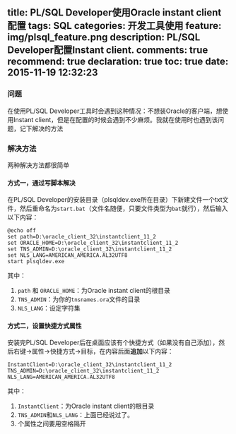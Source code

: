 title: PL/SQL Developer使用Oracle instant client配置
tags: SQL
categories: 开发工具使用
feature: img/plsql_feature.png
description: PL/SQL Developer配置Instant client.
comments: true
recommend: true
declaration: true
toc: true
date: 2015-11-19 12:32:23
---
### 问题
在使用PL/SQL Developer工具时会遇到这种情况：不想装Oracle的客户端，想使用Instant client，但是在配置的时候会遇到不少麻烦。我就在使用时也遇到该问题，记下解决的方法

<!--more-->
### 解决方法
两种解决方法都很简单

#### 方式一，通过写脚本解决
在PL/SQL Developer的安装目录（plsqldev.exe所在目录）下新建文件一个txt文件，然后重命名为`start.bat`（文件名随便，只要文件类型为`bat`就行），然后输入以下内容：
```
@echo off 
set path=D:\oracle_client_32\instantclient_11_2
set ORACLE_HOME=D:\oracle_client_32\instantclient_11_2
set TNS_ADMIN=D:\oracle_client_32\instantclient_11_2
set NLS_LANG=AMERICAN_AMERICA.AL32UTF8
start plsqldev.exe
```
其中：
1. `path` 和 `ORACLE_HOME`：为Oracle instant client的根目录
2. `TNS_ADMIN`：为你的`tnsnames.ora`文件的目录
3. `NLS_LANG`：设定字符集

#### 方式二，设置快捷方式属性
安装完PL/SQL Developer后在桌面应该有个快捷方式（如果没有自己添加），然后右键->属性->快捷方式->目标，在内容后面**追加**以下内容：
```
InstantClient=D:\oracle_client_32\instantclient_11_2 TNS_ADMIN=D:\oracle_client_32\instantclient_11_2 NLS_LANG=AMERICAN_AMERICA.AL32UTF8
```
其中：
1. `InstantClient`：为Oracle instant client的根目录
2. `TNS_ADMIN`和`NLS_LANG`：上面已经说过了。
3. 个属性之间要用空格隔开

